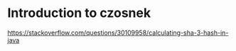 # Introduction to czosnek

https://stackoverflow.com/questions/30109958/calculating-sha-3-hash-in-java
